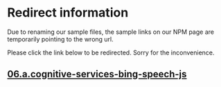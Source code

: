 # Redirect information

Due to renaming our sample files, the sample links on our NPM page are temporarily pointing to the wrong url. 

Please click the link below to be redirected. Sorry for the inconvenience.

## [06.a.cognitive-services-bing-speech-js](./../../06.a.cognitive-services-bing-speech-js/README.md)